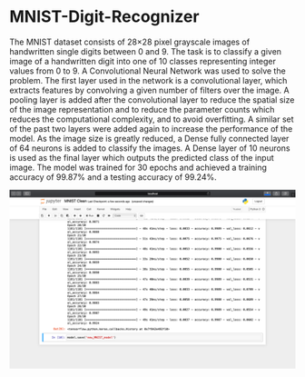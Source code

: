 # MNIST-Digit-Recognizer

The MNIST dataset consists of 28×28 pixel grayscale images of handwritten single digits between 0 and 9. The task is to classify a given image of a handwritten digit into one of 10 classes representing integer values from 0 to 9. A Convolutional Neural Network was used to solve the problem. The first layer used in the network is a convolutional layer, which extracts features by convolving a given number of filters over the image. A pooling layer is added after the convolutional layer to reduce the spatial size of the image representation and to reduce the parameter counts which reduces the computational complexity, and to avoid overfitting. A similar set of the past two layers were added again to increase the performance of the model. As the image size is greatly reduced, a Dense fully connected layer of 64 neurons is added to classify the images. A Dense layer of 10 neurons is used as the final layer which outputs the predicted class of the input image. The model was trained for 30 epochs and achieved a training accuracy of 99.87% and a testing accuracy of 99.24%.

![](images/Accuracy.png)
